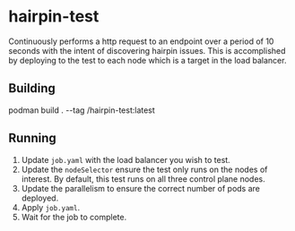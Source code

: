 # hairpin-test

Continuously performs a http request to an endpoint over a period of 10 seconds with the intent 
of discovering hairpin issues.  This is accomplished by deploying to the test to each node which 
is a target in the load balancer.   

## Building

podman build . --tag <your registry>/hairpin-test:latest

## Running

1. Update `job.yaml` with the load balancer you wish to test.
2. Update the `nodeSelector` ensure the test only runs on the nodes of interest.  By default,
this test runs on all three control plane nodes.
3. Update the parallelism to ensure the correct number of pods are deployed.
4. Apply `job.yaml`.
5. Wait for the job to complete.
